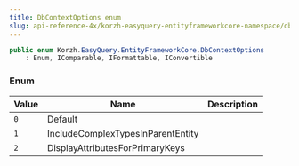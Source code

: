 ```yaml
---
title: DbContextOptions enum
slug: api-reference-4x/korzh-easyquery-entityframeworkcore-namespace/dbcontextoptions-enum
---
```



```csharp
public enum Korzh.EasyQuery.EntityFrameworkCore.DbContextOptions
    : Enum, IComparable, IFormattable, IConvertible

```

### Enum

| Value | Name | Description | 
| --- | --- | --- | 
| `0` | Default |  | 
| `1` | IncludeComplexTypesInParentEntity |  | 
| `2` | DisplayAttributesForPrimaryKeys |  |